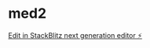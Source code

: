 # med2

[Edit in StackBlitz next generation editor ⚡️](https://stackblitz.com/~/github.com/Shivu-ItHub/med2)